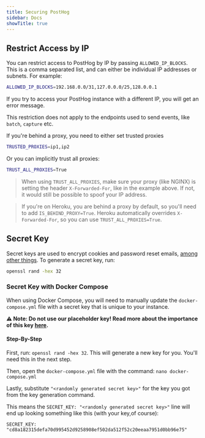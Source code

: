```yaml
---
title: Securing PostHog
sidebar: Docs
showTitle: true
---
```


## Restrict Access by IP

You can restrict access to PostHog by IP by passing `ALLOWED_IP_BLOCKS`. This is a comma separated list, and can either be individual IP addresses or subnets. For example:

```bash
ALLOWED_IP_BLOCKS=192.168.0.0/31,127.0.0.0/25,128.0.0.1
```

If you try to access your PostHog instance with a different IP, you will get an error message.

This restriction does not apply to the endpoints used to send events, like `batch`, `capture` etc.

If you're behind a proxy, you need to either set trusted proxies
```bash
TRUSTED_PROXIES=ip1,ip2
```

Or you can implicitly trust all proxies:

```bash
TRUST_ALL_PROXIES=True
```

> When using `TRUST_ALL_PROXIES`, make sure your proxy (like NGINX) is setting the header `X-Forwarded-For`, like in the example above. If not, it would still be possible to spoof your IP address.

> If you're on Heroku, you are behind a proxy by default, so you'll need to add `IS_BEHIND_PROXY=True`. Heroku automatically overrides `X-Forwarded-For`, so you can use `TRUST_ALL_PROXIES=True`.



## Secret Key

Secret keys are used to encrypt cookies and password reset emails, [among other things](https://docs.djangoproject.com/en/3.0/ref/settings/#secret-key). To generate a secret key, run:

```bash
openssl rand -hex 32
```

### Secret Key with Docker Compose

When using Docker Compose, you will need to manually update the `docker-compose.yml` file with a secret key that is unique to your instance.

**⚠️ Note: Do not use our placeholder key! Read more about the importance of this key [here](/docs/deploymentsecuring-posthog).**

#### Step-By-Step

First, run: `openssl rand -hex 32`. This will generate a new key for you. You'll need this in the next step.

Then, open the `docker-compose.yml` file with the command: `nano docker-compose.yml`

Lastly, substitute `"<randomly generated secret key>"` for the key you got from the key generation command.

This means the `SECRET_KEY: "<randomly generated secret key>"` line will end up looking something like this (with your key,of course):
```
SECRET_KEY: "cd8a182315defa70d995452d9258908ef502da512f52c20eeaa7951d0bb96e75"
```